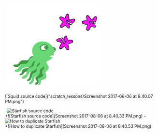 ![Squid chasing starfish](https://github.com/edthedev/scratch_lessons/blob/master/Screenshot%202017-08-06%20at%208.39.47%20PM.png)

![Squid source code]("scratch_lessons/Screenshot 2017-08-06 at 8.40.07 PM.png")


-![Starfish source code]()		 
 +![Starfish source code](Screenshot 2017-08-06 at 8.40.33 PM.png)
 -![How to duplicate Starfish]()		 
 +![How to duplicate Starfish](Screenshot 2017-08-06 at 8.40.53 PM.png)
